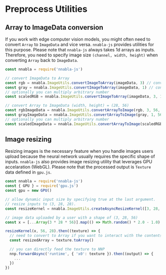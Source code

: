 # Preprocess Utilities

## Array to ImageData conversion
If you work with edge computer vision models, you might often need to convert `Array` to `ImageData` and vice versa.
`nnabla-js` provides utilities for this purpose.
Please note that `nnabla-js` always takes 1d arrays as inputs.
Therefore, you need to specify image size `(channel, width, height)` when converting `Array` back to `ImageData`.

```js
const nnabla = require('nnabla-js')

// convert ImageData to Array
const rgb = nnabla.ImageUtils.convertImageToArray(imageData, 3) // convert to RGB array
const gray = nnabla.ImageUtils.convertImageToArray(imageData, 1) // convert to gray-scaled array
// optionally you can multiply arbitrary number
const scaledRGB = nnabla.ImageUtils.convertImageToArray(imageData, 3, 1 / 255) // divide by 255

// convert Array to ImageData (width, height) = (28, 56)
const rgbImageData = nnabla.ImageUtils.convertArrayToImage(rgb, 3, 56, 28)
const grayImageData = nnabla.ImageUtils.convertArrayToImage(gray, 1, 56, 28)
// optionally you can multiply arbitrary number
const scaledImageData = nnabla.ImageUtils.convertArrayToImage(scaledRGB, 3, 56, 28, 255) // multiply by 255
```

## Image resizing
Resizing images is the necessary feature when you handle images users upload
because the neural network usually requires the specific shape of inputs.
`nnabla-js` also provides image resizing utility that leverages GPU accelaration (WebGL).
Please note that the processed output is `Texture` data defined in `gpu.js`.

```js
const nnabla = require('nnabla-js')
const { GPU } = require('gpu.js')
const gpu = new GPU()

// allow dynamic input size by specifying true at the last argument.
// resize inputs to (3, 28, 28).
const resizeKernel = nnabla.ImageUtils.createAsyncResizeKernel([3, 28, 28], gpu, true)

// image data uploaded by a user with a shape of (3, 28, 56)
const x = [...Array(3 * 28 * 56)].map(() => Math.random() * 2.0 - 1.0)

resizeKernel(x, 56, 28).then((texture) => {
  // need to convert to Array if you want to interact with the contents
  const resizedArray = texture.toArray()

  // you can directly feed the texture to NNP
  nnp.forwardAsync('runtime', { 'x0': texture }).then((output) => {
    ...
  })
})
```
